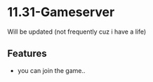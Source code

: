 # 11.31-Gameserver
Will be updated (not frequently cuz i have a life)

## Features

- you can join the game..
